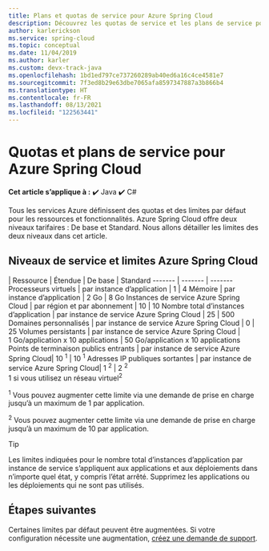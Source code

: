 ```yaml
---
title: Plans et quotas de service pour Azure Spring Cloud
description: Découvrez les quotas de service et les plans de service pour Azure Spring Cloud.
author: karlerickson
ms.service: spring-cloud
ms.topic: conceptual
ms.date: 11/04/2019
ms.author: karler
ms.custom: devx-track-java
ms.openlocfilehash: 1bd1ed797ce737260289ab40ed6a16c4ce4581e7
ms.sourcegitcommit: 7f3ed8b29e63dbe7065afa8597347887a3b866b4
ms.translationtype: HT
ms.contentlocale: fr-FR
ms.lasthandoff: 08/13/2021
ms.locfileid: "122563441"
---
```

# <a name="quotas-and-service-plans-for-azure-spring-cloud"></a>Quotas et plans de service pour Azure Spring Cloud

**Cet article s’applique à :** ✔️ Java ✔️ C#

Tous les services Azure définissent des quotas et des limites par défaut pour les ressources et fonctionnalités.   Azure Spring Cloud offre deux niveaux tarifaires : De base et Standard. Nous allons détailler les limites des deux niveaux dans cet article.

## <a name="azure-spring-cloud-service-tiers-and-limits"></a>Niveaux de service et limites Azure Spring Cloud

| Ressource | Étendue | De base | Standard
------- | ------- | -------
Processeurs virtuels | par instance d’application | 1 | 4
Mémoire | par instance d’application | 2 Go | 8 Go
Instances de service Azure Spring Cloud | par région et par abonnement | 10 | 10
Nombre total d’instances d’application | par instance de service Azure Spring Cloud | 25 | 500
Domaines personnalisés | par instance de service Azure Spring Cloud | 0 | 25
Volumes persistants | par instance de service Azure Spring Cloud | 1 Go/application x 10 applications | 50 Go/application x 10 applications
Points de terminaison publics entrants | par instance de service Azure Spring Cloud| 10 <sup>1</sup> | 10 <sup>1</sup>
Adresses IP publiques sortantes | par instance de service Azure Spring Cloud| 1 <sup>2</sup> | 2 <sup>2</sup> <br> 1 si vous utilisez un réseau virtuel<sup>2</sup>

<sup>1</sup> Vous pouvez augmenter cette limite via une demande de prise en charge jusqu’à un maximum de 1 par application.

<sup>2</sup> Vous pouvez augmenter cette limite via une demande de prise en charge jusqu’à un maximum de 10 par application.

> [!TIP]
> Les limites indiquées pour le nombre total d’instances d’application par instance de service s’appliquent aux applications et aux déploiements dans n’importe quel état, y compris l’état arrêté. Supprimez les applications ou les déploiements qui ne sont pas utilisés.

## <a name="next-steps"></a>Étapes suivantes

Certaines limites par défaut peuvent être augmentées. Si votre configuration nécessite une augmentation, [créez une demande de support](../azure-portal/supportability/how-to-create-azure-support-request.md).
